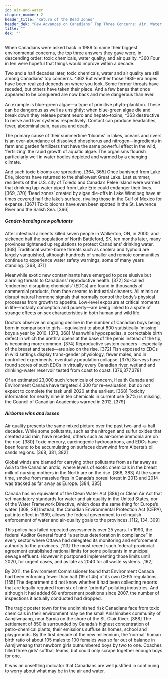 ```yaml
---
id: air-and-water 
chapter_number: 2
header_title: "Return of the Dead Zones"
header_dek: "Few Advances on Canadians’ Top Three Concerns: Air, Water, and Toxic Chemicals"
title: ""
dek: ""
---
```

When Canadians were asked back in 1989 to name their biggest environmental concerns, the top three answers they gave were, in descending order: toxic chemicals, water quality, and air quality. ^360 Four in ten were hopeful that things would improve within a decade.

Two and a half decades later, toxic chemicals, water and air quality are still among Canadians’ top concerns. ^362 But whether those 1989-era hopes have been realized depends on where you look. Some former threats have receded, but others have taken their place. And a few banes that once appeared to be conquered are now back and more dangerous than ever.

An example is blue-green algae—a type of primitive phyto-plankton.  These can be dangerous as well as unsightly: when blue-green algae die and break down they release potent neuro and hepato-toxins, ^363 destructive to nerve and liver systems respectively. Contact can produce headaches, fever, abdominal pain, nausea and death. 

The primary cause of their summertime ‘blooms’ in lakes, oceans and rivers is an over-abundance of dissolved phosphorus and nitrogen—ingredients in farm and garden fertilizers that have the same powerful effect in the wild, ‘fertilizing’ the rapid growth of aquatic algae. The organisms flourish particularly well in water bodies depleted and warmed by a changing climate. 

And such toxic blooms are spreading. [364, 365] Once banished from Lake Erie, blooms have returned to the shallowest Great Lake. Last summer, residents of the U.S. city of Toledo and Canada’s Pelee Island were warned that drinking tap-water piped from Lake Erie could endanger their lives. [369, 370] ‘Dead zones’ created by algae die-offs in Lake Winnipeg have at times covered half the lake’s surface, rivaling those in the Gulf of Mexico for expanse. [367] Toxic blooms have even been spotted in the St. Lawrence River and the Salish Sea. [366]

##### Gender-bending new pollutants

After intestinal ailments killed seven people in Walkerton, ON, in 2000, and sickened half the population of North Battleford, SK, ten months later, many provinces tightened up regulations to protect Canadians’ drinking water. [368] Traditional water-borne threats such as cholera and typhoid are largely vanquished, although hundreds of smaller and remote communities continue to experience water safety warnings, some of many years standing. [368, 371]

Meanwhile exotic new contaminants have emerged to pose elusive but alarming threats to Canadians’ reproductive health. [372] So-called ‘endocrine-disrupting chemicals’ (EDCs) are found in thousands of commercial products, from face creams to industrial cleaners. All mimic or disrupt natural hormone signals that normally control the body’s physical processes from growth to appetite. Low-level exposure at critical moments in life—notably conception and puberty—are being linked to a spate of strange effects on sex characteristics in both human and wild life.

Doctors observe an ongoing decline in the number of Canadian boys being born in comparison to girls—equivalent to about 800 statistically ‘missing’ boys a year by 2010. [373, 368] Meanwhile hypospadias, a correctable birth defect in which the urethra opens at the base of the penis instead of the tip, is becoming more common. [374] Reproductive system cancers—especially of the breast and testes—are also on the rise. [372] Fish exposed to EDCs in wild settings display trans-gender physiology, fewer males, and in controlled experiments, eventually population collapse. [375] Surveys have found scores of such EDCs in virtually every Canadian river, wetland and drinking-water reservoir tested from coast to coast. [376,377,378]

Of an estimated 23,000 such ‘chemicals of concern, Health Canada and Environment Canada have targeted 4,300 for re-evaluation, but do not expect to complete the task until 2020 at the earliest. [368] Toxicity information for nearly nine in ten chemicals in current use (87%) is missing, the Council of Canadian Academies warned in 2012. [379]

##### Airborne wins and losses 

Air quality presents the same mixed picture over the past two-and-a-half decades. While some pollutants, such as the nitrogen and sulfur oxides that created acid rain, have receded, others such as air-borne ammonia are on the rise. [380] Toxic mercury, carcinogenic hydrocarbons, and EDCs have been found to be accumulating on surfaces downwind from Alberta’s oil sands regions. [368, 381, 382]

Global winds are blamed for carrying other pollutants from as far away as Asia to the Canadian arctic, where levels of exotic chemicals in the breast milk of nursing mothers in the North are on the rise. [368, 383] At the same time, smoke from massive fires in Canada’s boreal forest in 2013 and 2014 was tracked as far away as Europe. [384, 385] 

Canada has no equivalent of the Clean Water Act [386] or Clean Air Act that set mandatory standards for water and air quality in the United States, nor of the Water Framework Directive, which does the same thing for Europe’s water. [368, 28] Instead, the Canadian Environmental Protection Act (CEPA), put into effect in 1989, allows the federal government to relinquish enforcement of water and air-quality goals to the provinces. [112, 134, 309]

This policy has failed repeated assessments over 25 years. In 1990, the federal Auditor General found “a serious deterioration in compliance” in every sector where Ottawa had delegated its monitoring and enforcement authority to the provinces. [113] The most recent such federal-provincial agreement established national limits for some pollutants in municipal sewage effluent. However it postponed implementing those limits until 2020, for urgent cases, and as late as 2040 for all waste systems. [162] 

By 2011, the Environment Commissioner found that Environment Canada had been enforcing fewer than half (19 of 45) of its own CEPA regulations. [155] The department did not know whether it had been collecting reports that are legally required from six of nine “priority” polluting industries. And although it had added 68 enforcement positions since 2007, the number of inspections it actually conducted had dropped.

The tragic poster town for the undiminished risk Canadians face from toxic chemicals in their environment may be the small Anishinabek community of Aamjiwnaang, near Sarnia on the shore of the St. Clair River. [388] The settlement of 850 is surrounded by Canada’s highest concentration of petro-chemical plants; their emissions suffuse its homes, school and playgrounds. By the first decade of the new millennium, the ‘normal’ human birth ratio of about 105 males to 100 females was so far out of balance in Aamjiwnaang that newborn girls outnumbered boys by two to one. Coaches filled three girls’ softball teams, but could only scrape together enough boys for one. 

It was an unsettling indicator that Canadians are well justified in continuing to worry about what may be in the air and water.
